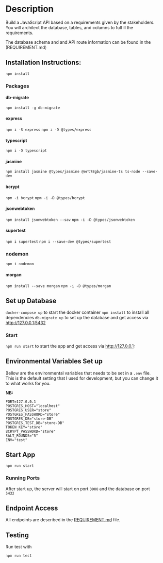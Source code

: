 # Description

Build a JavaScript API based on a requirements given by the stakeholders. You will architect the database, tables, and columns to fulfill the requirements.

The database schema and and API route information can be found in the (REQUIREMENT.md)

## Installation Instructions:

`npm install`

### Packages

#### db-migrate

`npm install -g db-migrate`

#### express

`npm i -S express`
`npm i -D @types/express`

#### typescript

`npm i -D typescript`

#### jasmine

`npm install jasmine @types/jasmine @ert78gb/jasmine-ts ts-node --save-dev`

#### bcrypt

`npm -i bcrypt`
`npm -i -D @types/bcrypt`

#### jsonwebtoken

`npm install jsonwebtoken --sav`
`npm -i -D @types/jsonwebtoken`

#### supertest

`npm i supertest`
`npm i --save-dev @types/supertest`

### nodemon

`npm i nodemon`

#### morgan

`npm install --save morgan`
`npm -i -D @types/morgan`

## Set up Database

`docker-compose up` to start the docker container
`npm install` to install all dependencies
`db-migrate up` to set up the database and get access via http://127.0.0.1:5432

### Start

`npm run start` to start the app and get access via http://127.0.0.1:

## Environmental Variables Set up

Bellow are the environmental variables that needs to be set in a `.env` file. This is the default setting that I used for development, but you can change it to what works for you.

**NB:**

```
PORT=127.0.0.1
POSTGRES_HOST="localhost"
POSTGRES_USER="store"
POSTGRES_PASSWORD="store"
POSTGRES_DB="store-DB"
POSTGRES_TEST_DB="store-DB"
TOKEN_KEY="store"
BCRYPT_PASSWORD="store"
SALT_ROUNDS="5"
ENV="test"

```

## Start App

`npm run start`

### Running Ports

After start up, the server will start on port `3000` and the database on port `5432`

## Endpoint Access

All endpoints are described in the [REQUIREMENT.md](REQUIREMENTS.md) file.

## Testing

Run test with

`npm run test`
